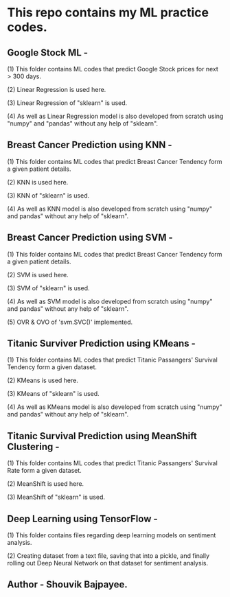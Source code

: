 # This repo contains my ML practice codes.

## Google Stock ML -
(1) This folder contains ML codes that predict Google Stock prices for next > 300 days.

(2) Linear Regression is used here.

(3) Linear Regression of "sklearn" is used.

(4) As well as Linear Regression model is also developed from scratch using "numpy" and "pandas" without any help of "sklearn".

## Breast Cancer Prediction using KNN - 
(1) This folder contains ML codes that predict Breast Cancer Tendency form a given patient details.

(2) KNN is used here.

(3) KNN of "sklearn" is used.

(4) As well as KNN model is also developed from scratch using "numpy" and pandas" without any help of "sklearn".

## Breast Cancer Prediction using SVM - 
(1) This folder contains ML codes that predict Breast Cancer Tendency form a given patient details.

(2) SVM is used here.

(3) SVM of "sklearn" is used.

(4) As well as SVM model is also developed from scratch using "numpy" and pandas" without any help of "sklearn".

(5) OVR & OVO of 'svm.SVC()' implemented.

## Titanic Surviver Prediction using KMeans - 
(1) This folder contains ML codes that predict Titanic Passangers' Survival Tendency form a given dataset.

(2) KMeans is used here.

(3) KMeans of "sklearn" is used.

(4) As well as KMeans model is also developed from scratch using "numpy" and pandas" without any help of "sklearn".

## Titanic Survival Prediction using MeanShift Clustering - 
(1) This folder contains ML codes that predict Titanic Passangers' Survival Rate form a given dataset.

(2) MeanShift is used here.

(3) MeanShift of "sklearn" is used.

## Deep Learning using TensorFlow - 
(1) This folder contains files  regarding deep learning models on sentiment analysis.

(2) Creating dataset from a text file, saving that into a pickle, and finally rolling out Deep Neural Network on that dataset for sentiment analysis.





## Author - Shouvik Bajpayee.
